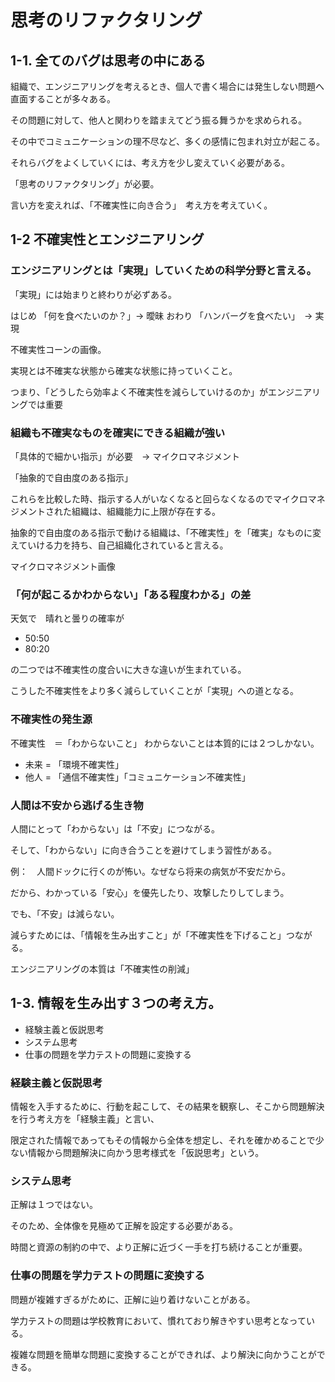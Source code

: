 # 思考のリファクタリング

## 1-1. 全てのバグは思考の中にある

組織で、エンジニアリングを考えるとき、個人で書く場合には発生しない問題へ直面することが多々ある。

その問題に対して、他人と関わりを踏まえてどう振る舞うかを求められる。

その中でコミュニケーションの理不尽など、多くの感情に包まれ対立が起こる。

それらバグをよくしていくには、考え方を少し変えていく必要がある。

「思考のリファクタリング」が必要。

言い方を変えれば、「不確実性に向き合う」　考え方を考えていく。


## 1-2 不確実性とエンジニアリング

### エンジニアリングとは「実現」していくための科学分野と言える。

「実現」には始まりと終わりが必ずある。

はじめ
「何を食べたいのか？」→ 曖昧
おわり
「ハンバーグを食べたい」　→ 実現

不確実性コーンの画像。

実現とは不確実な状態から確実な状態に持っていくこと。

つまり、「どうしたら効率よく不確実性を減らしていけるのか」がエンジニアリングでは重要

### 組織も不確実なものを確実にできる組織が強い

「具体的で細かい指示」が必要　→ マイクロマネジメント

「抽象的で自由度のある指示」

これらを比較した時、指示する人がいなくなると回らなくなるのでマイクロマネジメントされた組織は、組織能力に上限が存在する。

抽象的で自由度のある指示で動ける組織は、「不確実性」を「確実」なものに変えていける力を持ち、自己組織化されていると言える。

マイクロマネジメント画像

### 「何が起こるかわからない」「ある程度わかる」の差

天気で　晴れと曇りの確率が

- 50:50
- 80:20

の二つでは不確実性の度合いに大きな違いが生まれている。

こうした不確実性をより多く減らしていくことが「実現」への道となる。

### 不確実性の発生源

不確実性　＝「わからないこと」
わからないことは本質的には２つしかない。

- 未来 = 「環境不確実性」
- 他人 = 「通信不確実性」「コミュニケーション不確実性」

### 人間は不安から逃げる生き物

人間にとって「わからない」は「不安」につながる。

そして、「わからない」に向き合うことを避けてしまう習性がある。

例：　人間ドックに行くのが怖い。なぜなら将来の病気が不安だから。

だから、わかっている「安心」を優先したり、攻撃したりしてしまう。

でも、「不安」は減らない。

減らすためには、「情報を生み出すこと」が「不確実性を下げること」つながる。

エンジニアリングの本質は「不確実性の削減」

## 1-3. 情報を生み出す３つの考え方。

- 経験主義と仮説思考
- システム思考
- 仕事の問題を学力テストの問題に変換する

### 経験主義と仮説思考

情報を入手するために、行動を起こして、その結果を観察し、そこから問題解決を行う考え方を「経験主義」と言い、

限定された情報であってもその情報から全体を想定し、それを確かめることで少ない情報から問題解決に向かう思考様式を「仮説思考」という。

### システム思考

正解は１つではない。

そのため、全体像を見極めて正解を設定する必要がある。

時間と資源の制約の中で、より正解に近づく一手を打ち続けることが重要。

### 仕事の問題を学力テストの問題に変換する

問題が複雑すぎるがために、正解に辿り着けないことがある。

学力テストの問題は学校教育において、慣れており解きやすい思考となっている。

複雑な問題を簡単な問題に変換することができれば、より解決に向かうことができる。



